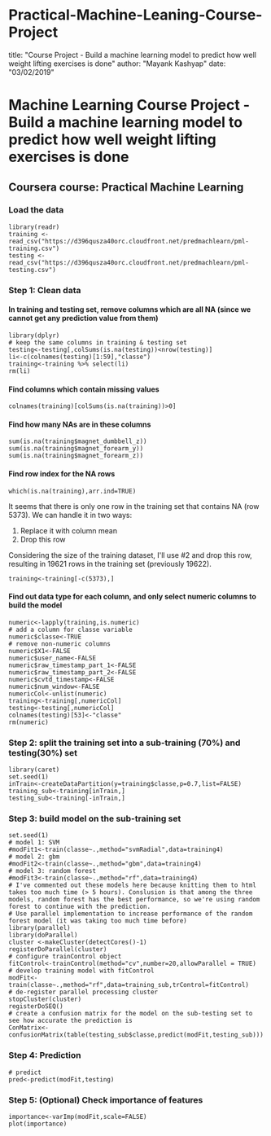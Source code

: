 # Practical-Machine-Leaning-Course-Project
title: "Course Project - Build a machine learning model to predict how well weight lifting exercises is done"
author: "Mayank Kashyap"
date: "03/02/2019"

# Machine Learning Course Project - Build a machine learning model to predict how well weight lifting exercises is done
## Coursera course: Practical Machine Learning

### Load the data

```{r,warning=FALSE}
library(readr)
training <- read_csv("https://d396qusza40orc.cloudfront.net/predmachlearn/pml-training.csv")
testing <-read_csv("https://d396qusza40orc.cloudfront.net/predmachlearn/pml-testing.csv")
```

### Step 1: Clean data

#### In training and testing set, remove columns which are all NA (since we cannot get any prediction value from them)
```{r}
library(dplyr)
# keep the same columns in training & testing set
testing<-testing[,colSums(is.na(testing))<nrow(testing)]
li<-c(colnames(testing)[1:59],"classe")
training<-training %>% select(li)
rm(li)
```

#### Find columns which contain missing values
```{r}
colnames(training)[colSums(is.na(training))>0]
```

#### Find how many NAs are in these columns
```{r}
sum(is.na(training$magnet_dumbbell_z))
sum(is.na(training$magnet_forearm_y))
sum(is.na(training$magnet_forearm_z))
```

#### Find row index for the NA rows
```{r}
which(is.na(training),arr.ind=TRUE)
```
It seems that there is only one row in the training set that contains NA (row 5373). We can handle it in two ways:
1. Replace it with column mean
2. Drop this row

Considering the size of the training dataset, I'll use #2 and drop this row, resulting in 19621 rows in the training set (previously 19622).
```{r}
training<-training[-c(5373),]
```

#### Find out data type for each column, and only select numeric columns to build the model
```{r}
numeric<-lapply(training,is.numeric)
# add a column for classe variable
numeric$classe<-TRUE
# remove non-numeric columns
numeric$X1<-FALSE
numeric$user_name<-FALSE
numeric$raw_timestamp_part_1<-FALSE
numeric$raw_timestamp_part_2<-FALSE
numeric$cvtd_timestamp<-FALSE
numeric$num_window<-FALSE
numericCol<-unlist(numeric)
training<-training[,numericCol]
testing<-testing[,numericCol]
colnames(testing)[53]<-"classe"
rm(numeric)
```

### Step 2: split the training set into a sub-training (70%) and testing(30%) set
```{r}
library(caret)
set.seed(1)
inTrain<-createDataPartition(y=training$classe,p=0.7,list=FALSE)
training_sub<-training[inTrain,]
testing_sub<-training[-inTrain,]
```


### Step 3: build model on the sub-training set
```{r}
set.seed(1)
# model 1: SVM
#modFit1<-train(classe~.,method="svmRadial",data=training4)
# model 2: gbm
#modFit2<-train(classe~.,method="gbm",data=training4)
# model 3: random forest
#modFit3<-train(classe~.,method="rf",data=training4)
# I've commented out these models here because knitting them to html takes too much time (> 5 hours). Conslusion is that among the three models, random forest has the best performance, so we're using random forest to continue with the prediction. 
# Use parallel implementation to increase performance of the random forest model (it was taking too much time before)
library(parallel)
library(doParallel)
cluster <-makeCluster(detectCores()-1)
registerDoParallel(cluster)
# configure trainControl object
fitControl<-trainControl(method="cv",number=20,allowParallel = TRUE)
# develop training model with fitControl
modFit<-train(classe~.,method="rf",data=training_sub,trControl=fitControl)
# de-register parallel processing cluster
stopCluster(cluster)
registerDoSEQ()
# create a confusion matrix for the model on the sub-testing set to see how accurate the prediction is
ConMatrix<-confusionMatrix(table(testing_sub$classe,predict(modFit,testing_sub)))
```


### Step 4: Prediction
```{r}
# predict
pred<-predict(modFit,testing)
```

### Step 5: (Optional) Check importance of features
```{r}
importance<-varImp(modFit,scale=FALSE)
plot(importance)
```
